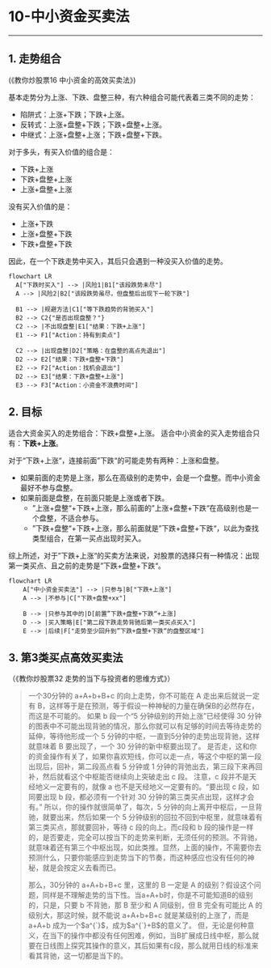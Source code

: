 # 10-中小资金买卖法

***

## 1. 走势组合
(《教你炒股票16 中小资金的高效买卖法》)

基本走势分为上涨、下跌、盘整三种，有六种组合可能代表着三类不同的走势：

* 陷阱式：上涨+下跌；下跌+上涨。  
* 反转式：上涨+盘整+下跌；下跌+盘整+上涨。
* 中继式：上涨+盘整+上涨；下跌+盘整+下跌。

对于多头，有买入价值的组合是：

* 下跌+上涨
* 下跌+盘整+上涨
* 上涨+盘整+上涨

没有买入价值的是：

* 上涨+下跌
* 上涨+盘整+下跌
* 下跌+盘整+下跌

因此，在一个下跌走势中买入，其后只会遇到一种没买入价值的走势。
```mermaid
flowchart LR
  A["下跌时买入"] --> |风险1|B1["该段跌势未尽"]
  A --> |风险2|B2["该段跌势虽尽，但盘整后出现下一轮下跌"]

  B1 --> |规避方法|C1["等下跌趋势的背驰买入"]
  B2 --> C2{"是否出现盘整？"}
  C2 --> |不出现盘整|E1["结果：下跌+上涨"]
  E1 --> F1["Action：持有到卖点"]
  
  C2 --> |出现盘整|D2["策略：在盘整的高点先退出"]
  D2 --> E2["结果：下跌+盘整+下跌"]
  E2 --> F2["Action：找机会退出"]
  D2 --> E3["结果：下跌+盘整+上涨"]
  E3 --> F3["Action：小资金不浪费时间"]
```

## 2. 目标
适合大资金买入的走势组合：下跌+盘整+上涨。
适合中小资金的买入走势组合只有：**下跌+上涨**。

对于“下跌+上涨“，连接前面”下跌“的可能走势有两种：上涨和盘整。
- 如果前面的走势是上涨，那么在高级别的走势中，会是一个盘整。而中小资金最好不参与盘整。
- 如果前面是盘整，在前面只能是上涨或者下跌。
  - ”上涨+盘整“+下跌+上涨，那么前面的”上涨+盘整+下跌“在高级别也是一个盘整，不适合参与。
  - ”下跌+盘整“+下跌+上涨，那么前面就是”下跌+盘整+下跌“，以此为查找类型组合，在第一买点出现时买入。

综上所述，对于”下跌+上涨“的买卖方法来说，对股票的选择只有一种情况：出现第一类买点、且之前的走势是”下跌+盘整+下跌“。

```mermaid
flowchart LR
	A["中小资金买卖法"] --> |只参与|B["下跌+上涨"]
	A --> |不参与|C["下跌+盘整+xx"]
	
	B --> |只参与其中的|D[前置”下跌+盘整+下跌“+上涨]
	D --> |买入策略|E["第二段下跌走势背驰后第一类买点买入"]
	E --> |后续|F["走势至少回升到”下跌+盘整+下跌“的盘整区域"]
```

## 3. 第3类买点高效买卖法
（《教你炒股票32 走势的当下与投资者的思维方式》）
> 一个30分钟的 a+A+b+B+c 的向上走势，你不可能在 A 走出来后就说一定有 B，这样等于是在预测，等于假设一种神秘的力量在确保B的必然存在，而这是不可能的。
> 如果 b 段一个“5 分钟级别的开始上涨”已经使得 30 分钟的图表中不可能出现背驰的情况，那么你就可以有足够的时间去等待走势的延伸，等待他形成一个 5 分钟的中枢，一直到5分钟的走势出现背驰，这样就意味着 B 要出现了，一个 30 分钟的新中枢要出现了。
> 是否走，这和你的资金操作有关了，如果你喜欢短线，你可以走一点，等这个中枢的第一段出现后，回补，第二段高点看 5 分钟或 1 分钟的背弛出去，第三段下来再回补，然后就看这个中枢能否继续向上突破走出 c 段。
> 注意，c 段并不是天经地义一定要有的，就像 a 也不是天经地义一定要有的。“要出现 c 段，如同要出现 b 段，都必须有一个针对 30 分钟的第三类买点出现，这样才会有。”
> 所以，你的操作就很简单了，每次，5 分钟的向上离开中枢后，一旦背驰，就要出来，然后如果一个 5 分钟级别的回拉不回到中枢里，就意味着有第三类买点，那就要回补，等待 c 段的向上。而c段和 b 段的操作是一样的，是否要走，完全可以按当下的走势来判断，无须任何的预测。不背驰，就意味着还有第三个中枢出现，如此类推。显然，上面的操作，不需要你去预测什么，只要你能感应到走势当下的节奏，而这种感应也没有任何的神秘，就是会按定义去看而已。
> 
> 那么，30分钟的 a+A+b+B+c 里，这里的 B 一定是 A 的级别？假设这个问题，同样是不理解走势的当下性。当a+A+b时，你是不可能知道B的级别的，只是，只要 b 不背驰，那 B 至少和 A 同级别，但 B 完全有可能比 A 的级别大，那这时候，就不能说 a+A+b+B+c 就是某级别的上涨了，而是 a+A+b 成为一个$a^{`}$，成为$a^{`}+B$的意义了。
> 但，无论是何种意义，在当下的操作中都没有任何困难，例如，当B扩展成日线中枢，那么就要在日线图上探究其操作的意义，其后如果有c段，那么就用日线的标准来看其背驰，这一切都是当下的。